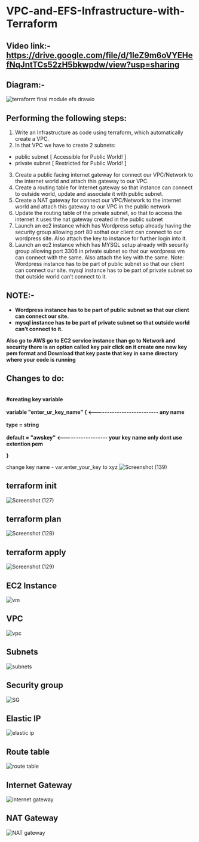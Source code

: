 # VPC-and-EFS-Infrastructure-with-Terraform

## Video link:- https://drive.google.com/file/d/1IeZ9m6oVYEHefNqJntTCs52zH5bkwpdw/view?usp=sharing

## Diagram:-

![terraform final module efs drawio](https://user-images.githubusercontent.com/63963025/144979970-75863704-1591-48a3-b1d2-fd55ae5194dd.png)


## Performing the following steps:

1. Write an Infrastructure as code using terraform, which automatically create a VPC.
2. In that VPC we have to create 2 subnets:
- public subnet [ Accessible for Public World! ]
- private subnet [ Restricted for Public World! ]
3. Create a public facing internet gateway for connect our VPC/Network to the internet world and attach this gateway to our VPC.
4. Create a routing table for Internet gateway so that instance can connect to outside world, update and associate it with public subnet.
5. Create a NAT gateway for connect our VPC/Network to the internet world and attach this gateway to our VPC in the public network
6. Update the routing table of the private subnet, so that to access the internet it uses the nat gateway created in the public subnet
7. Launch an ec2 instance which has Wordpress setup already having the security group allowing port 80 sothat our client can connect to our wordpress site. Also attach the key to instance for further login into it.
8. Launch an ec2 instance which has MYSQL setup already with security group allowing port 3306 in private subnet so that our wordpress vm can connect with the same. Also attach the key with the same.
Note: Wordpress instance has to be part of public subnet so that our client can connect our site.
mysql instance has to be part of private subnet so that outside world can’t connect to it.

## NOTE:- 
- <b>Wordpress instance has to be part of public subnet so that our client can connect our site.</b>
- <b>mysql instance has to be part of private subnet so that outside world can’t connect to it.</b>

<b>Also go to AWS go to EC2 service instance  than go to Network and security there is an option called key pair click on it create one new key pem format and Download that key paste that key in same directory where your code is running</b>
  
## Changes to do:
 <b><br>#creating key variable<br> 
<br>variable "enter_ur_key_name" { <-------------------------- any name<br> 
<br>type = string<br>
<br>default = "awskey" <------------------ your key name only dont use extention pem<br>  
  
}</b>

change key name - var.enter_your_key to xyz
![Screenshot (139)](https://user-images.githubusercontent.com/63963025/144970213-99b53b79-94f9-45f4-9f01-d3a9bc549e37.png)

## terraform init
![Screenshot (127)](https://user-images.githubusercontent.com/63963025/144970311-b40660f4-59e0-4829-8314-d3a0b5928ff5.png)

## terraform plan

![Screenshot (128)](https://user-images.githubusercontent.com/63963025/144970344-9faa3ab8-d3a8-4958-9af0-ca33f57657e5.png)

## terraform apply
![Screenshot (129)](https://user-images.githubusercontent.com/63963025/144970375-abb5f8e0-fab7-4e56-9ac9-63a0aa9218c3.png)

## EC2 Instance 

![vm](https://user-images.githubusercontent.com/63963025/144977391-4c502fb1-c191-4645-82b5-fc6c6076de0b.png)

## VPC
![vpc](https://user-images.githubusercontent.com/63963025/144979705-5d710f2d-813f-4461-95b0-e6bb0269979d.png)


## Subnets
![subnets](https://user-images.githubusercontent.com/63963025/144979380-2a48c95b-e49b-4a78-881d-7248603f1bc1.png)


## Security group

![SG](https://user-images.githubusercontent.com/63963025/144979079-185a9711-df71-45cd-8a5f-fe605413bdb8.png)

## Elastic IP
![elastic ip](https://user-images.githubusercontent.com/63963025/144979219-7364852d-0826-412f-b39f-c14f40d6026c.png)

## Route table
![route table](https://user-images.githubusercontent.com/63963025/144979445-984a3b24-647e-49a2-ad5a-d755d8ebc695.png)

## Internet Gateway

![internet gateway](https://user-images.githubusercontent.com/63963025/144979484-3c3fcd93-caa4-4e8e-a77d-109d700edfd4.png)

## NAT Gateway
![NAT gateway](https://user-images.githubusercontent.com/63963025/144979568-302fb811-e4b1-4844-a22e-ab9e7527f8a2.png)
